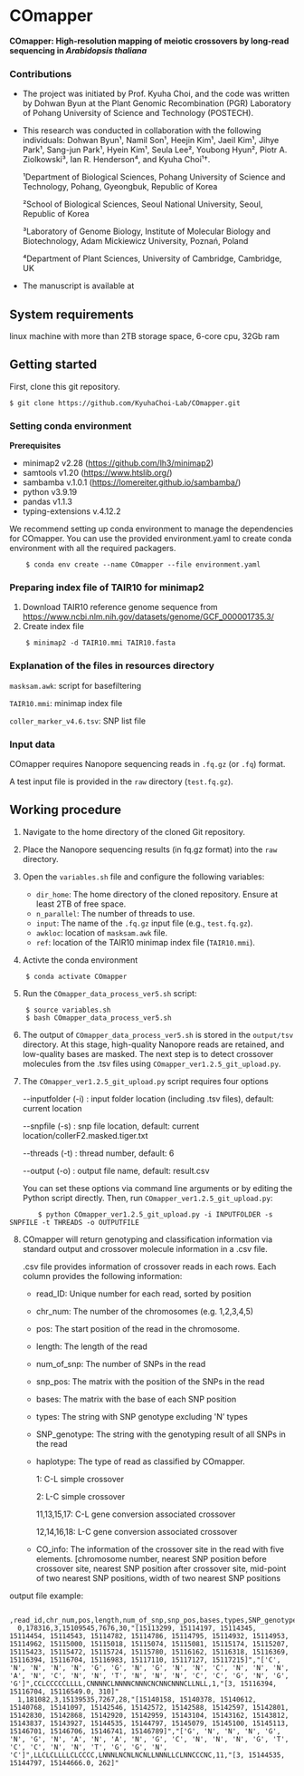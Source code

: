 # COmapper

**COmapper: High-resolution mapping of meiotic crossovers by long-read sequencing in _Arabidopsis thaliana_**

### Contributions

- The project was initiated by Prof. Kyuha Choi, and the code was written by Dohwan Byun at the Plant Genomic Recombination (PGR) Laboratory of Pohang University of Science and Technology (POSTECH).
- This research was conducted in collaboration with the following individuals: Dohwan Byun¹, Namil Son¹, Heejin Kim¹, Jaeil Kim¹, Jihye Park¹, Sang-jun Park¹, Hyein Kim¹, Seula Lee², Youbong Hyun², Piotr A. Ziolkowski³, Ian R. Henderson⁴, and Kyuha Choi¹†.

  ¹Department of Biological Sciences, Pohang University of Science and Technology, Pohang, Gyeongbuk, Republic of Korea

  ²School of Biological Sciences, Seoul National University, Seoul, Republic of Korea

  ³Laboratory of Genome Biology, Institute of Molecular Biology and Biotechnology, Adam Mickiewicz University, Poznań, Poland

  ⁴Department of Plant Sciences, University of Cambridge, Cambridge, UK

- The manuscript is available at

## System requirements

linux machine with more than 2TB storage space, 6-core cpu, 32Gb ram

## Getting started

First, clone this git repository.

    $ git clone https://github.com/KyuhaChoi-Lab/COmapper.git
    
### Setting conda environment

**Prerequisites**
- minimap2 v2.28 (https://github.com/lh3/minimap2)
- samtools v1.20 (https://www.htslib.org/)
- sambamba v.1.0.1 (https://lomereiter.github.io/sambamba/)
- python v3.9.19
- pandas v1.1.3
- typing-extensions v.4.12.2

We recommend setting up conda environment to manage the dependencies for COmapper.
You can use the provided environment.yaml to create conda environment with all the required packagers.

```
    $ conda env create --name COmapper --file environment.yaml
```

### Preparing index file of TAIR10 for minimap2
1. Download TAIR10 reference genome sequence from https://www.ncbi.nlm.nih.gov/datasets/genome/GCF_000001735.3/
2. Create index file

```
    $ minimap2 -d TAIR10.mmi TAIR10.fasta
```

### Explanation of the files in resources directory

  `masksam.awk`: script for basefiltering
    
  `TAIR10.mmi`: minimap index file

  `coller_marker_v4.6.tsv`: SNP list file

    
### Input data
COmapper requires Nanopore sequencing reads in `.fq.gz` (or `.fq`) format.

A test input file is provided in the `raw` directory (`test.fq.gz`).

## Working procedure

1.  Navigate to the home directory of the cloned Git repository.

2.	Place the Nanopore sequencing results (in fq.gz format) into the `raw` directory.

3.	Open the `variables.sh` file and configure the following variables:
    - `dir_home`: The home directory of the cloned repository. Ensure at least 2TB of free space.
  	- `n_parallel`: The number of threads to use.
  	- `input`: The name of the `.fq.gz` input file (e.g., `test.fq.gz`).
    - `awkloc`: location of `masksam.awk` file.
    - `ref`: location of the TAIR10 minimap index file (`TAIR10.mmi`).

4. Activte the conda environment

```
    $ conda activate COmapper
```

5. Run the `COmapper_data_process_ver5.sh` script:

```
    $ source variables.sh
    $ bash COmapper_data_process_ver5.sh
```

6. The output of `COmapper_data_process_ver5.sh` is stored in the `output/tsv` directory. At this stage, high-quality Nanopore reads are retained, and low-quality bases are masked. The next step is to detect crossover molecules from the .tsv files using `COmapper_ver1.2.5_git_upload.py`.

7. The `COmapper_ver1.2.5_git_upload.py` script requires four options

   --inputfolder (-i) : input folder location (including .tsv files), default: current location
   
   --snpfile (-s) : snp file location, default: current location/collerF2.masked.tiger.txt

   --threads (-t) : thread number, default: 6

   --output (-o) : output file name, default: result.csv

    You can set these options via command line arguments or by editing the Python script directly. Then, run `COmapper_ver1.2.5_git_upload.py`:

```
       $ python COmapper_ver1.2.5_git_upload.py -i INPUTFOLDER -s SNPFILE -t THREADS -o OUTPUTFILE
```

8. COmapper will return genotyping and classification information via standard output and crossover molecule information in a .csv file.

   .csv file provides information of crossover reads in each rows. Each column provides the following information:
   - read_ID: Unique number for each read, sorted by position
   - chr_num: The number of the chromosomes (e.g. 1,2,3,4,5)
   - pos: The start position of the read in the chromosome.
   - length: The length of the read
   - num_of_snp: The number of SNPs in the read
   - snp_pos: The matrix with the position of the SNPs in the read
   - bases: The matrix with the base of each SNP position
   - types: The string with SNP genotype excluding 'N’ types
   - SNP_genotype: The string with the genotyping result of all SNPs in the read
   - haplotype: The type of read as classified by COmapper.

       1: C-L simple crossover
     
       2: L-C simple crossover
     
       11,13,15,17: C-L gene conversion associated crossover
     
       12,14,16,18: L-C gene conversion associated crossover
     
   - CO_info: The information of the crossover site in the read with five elements. [chromosome number, nearest SNP position before crossover site, nearest SNP position after crossover site, mid-point of two nearest SNP positions, width of two nearest SNP positions

output file example:

      ,read_id,chr_num,pos,length,num_of_snp,snp_pos,bases,types,SNP_genotype,haplotype,CO_info
      0,178316,3,15109545,7676,30,"[15113299, 15114197, 15114345, 15114454, 15114543, 15114782, 15114786, 15114795, 15114932, 15114953, 15114962, 15115000, 15115018, 15115074, 15115081, 15115174, 15115207, 15115423, 15115472, 15115724, 15115780, 15116162, 15116318, 15116369, 15116394, 15116704, 15116983, 15117110, 15117127, 15117215]","['C', 'N', 'N', 'N', 'N', 'G', 'G', 'N', 'G', 'N', 'N', 'C', 'N', 'N', 'N', 'A', 'N', 'C', 'N', 'N', 'T', 'N', 'N', 'N', 'C', 'C', 'G', 'N', 'G', 'G']",CCLCCCCCLLLL,CNNNNCLNNNNCNNNCNCNNCNNNCLLNLL,1,"[3, 15116394, 15116704, 15116549.0, 310]"
      1,181082,3,15139535,7267,28,"[15140158, 15140378, 15140612, 15140768, 15141097, 15142546, 15142572, 15142588, 15142597, 15142801, 15142830, 15142868, 15142920, 15142959, 15143104, 15143162, 15143812, 15143837, 15143927, 15144535, 15144797, 15145079, 15145100, 15145113, 15146701, 15146706, 15146741, 15146789]","['G', 'N', 'N', 'N', 'G', 'N', 'G', 'N', 'A', 'N', 'A', 'N', 'G', 'C', 'N', 'N', 'N', 'G', 'T', 'C', 'C', 'N', 'N', 'T', 'G', 'G', 'N', 'C']",LLCLCLLLLCLCCCC,LNNNLNCNLNCNLLNNNLLCLNNCCCNC,11,"[3, 15144535, 15144797, 15144666.0, 262]"



